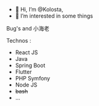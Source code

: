 - 👋 Hi, I’m @Kolosta,
- 👀 I’m interested in some things

Bug's and 小海老

Technos :
- React JS
- Java
- Spring Boot
- Flutter
- PHP Symfony
- Node JS
- ~~bash~~
- ...
